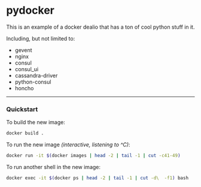 # pydocker

This is an example of a docker dealio that has a ton of cool python stuff in it.

Including, but not limited to:

  * gevent
  * nginx
  * consul
  * consul_ui
  * cassandra-driver
  * python-consul
  * honcho

----

### Quickstart

To build the new image:

```sh
docker build .
```

To run the new image *(interactive, listening to ^C)*:

```sh
docker run -it $(docker images | head -2 | tail -1 | cut -c41-49)
```

To run another shell in the new image:

```sh
docker exec -it $(docker ps | head -2 | tail -1 | cut -d\  -f1) bash
```
